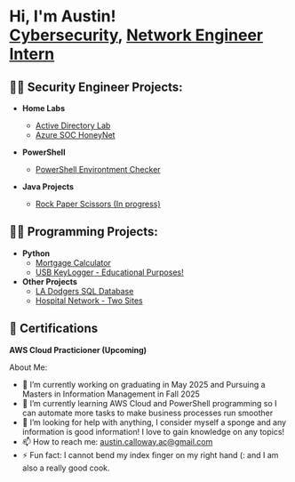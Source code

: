 <h1>Hi, I'm Austin! <br/><a href="https://github.com/AustinCal">Cybersecurity</a>, <a href="https://www.linkedin.com/in/austin-calloway-2b40581bb">Network Engineer Intern</a>

<h2>👨‍💻 Security Engineer Projects:</h2>

- <b>Home Labs</b>
  - [Active Directory Lab](https://github.com/AustinCal/Active-Directory-Add-Users-via-PowerShell-/blob/main/README.md)
  - [Azure SOC HoneyNet](https://github.com/AustinCal/Azure-SOC-Honeynet)

- <b>PowerShell</b>
  - [PowerShell Environtment Checker]()
  
- <b>Java Projects</b>
  - [Rock Paper Scissors (In progress)](https://github.com/AustinCal/Rock-Paper-Scissors/blob/main/Java%20Rock%20Paper%20Scissors.java)
 
 <h2>👨‍💻 Programming Projects:</h2>
 
- <b>Python</b>
  - [Mortgage Calculator](https://github.com/AustinCal/MortgageCalc)
  - [USB KeyLogger - Educational Purposes!]()  
- <b>Other Projects</b>
  - [LA Dodgers SQL Database](https://github.com/AustinCal/LA-Dodgers-SQL-Database)
  - [Hospital Network - Two Sites]()
  
<h2>🤳 Certifications</h2>
<b>AWS Cloud Practicioner (Upcoming)</b>



About Me:

- 🔭 I’m currently working on graduating in May 2025 and Pursuing a Masters in Information Management in Fall 2025
- 🌱 I’m currently learning AWS Cloud and PowerShell programming so I can automate more tasks to make business processes run smoother 
- 🤔 I’m looking for help with anything, I consider myself a sponge and any information is good information! I love to gain knowledge on any topics!
- 📫 How to reach me: austin.calloway.ac@gmail.com
- ⚡ Fun fact: I cannot bend my index finger on my right hand (: and I am also a really good cook.

